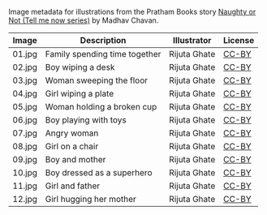 Image metadata for illustrations from the Pratham Books story [Naughty or Not (Tell me now series)](https://storyweaver.org.in/stories/470-naughty-or-not-tell-me-now-series) by Madhav Chavan.

Image | Description | Illustrator | License
----- | ----------- | ----------- | -------
01.jpg | Family spending time together | Rijuta Ghate | [CC-BY](https://creativecommons.org/licenses/by/4.0/)
02.jpg | Boy wiping a desk | Rijuta Ghate | [CC-BY](https://creativecommons.org/licenses/by/4.0/)
03.jpg | Woman sweeping the floor | Rijuta Ghate | [CC-BY](https://creativecommons.org/licenses/by/4.0/)
04.jpg | Girl wiping a plate | Rijuta Ghate | [CC-BY](https://creativecommons.org/licenses/by/4.0/)
05.jpg | Woman holding a broken cup | Rijuta Ghate | [CC-BY](https://creativecommons.org/licenses/by/4.0/)
06.jpg | Boy playing with toys | Rijuta Ghate | [CC-BY](https://creativecommons.org/licenses/by/4.0/)
07.jpg | Angry woman | Rijuta Ghate | [CC-BY](https://creativecommons.org/licenses/by/4.0/)
08.jpg | Girl on a chair | Rijuta Ghate | [CC-BY](https://creativecommons.org/licenses/by/4.0/)
09.jpg | Boy and mother | Rijuta Ghate | [CC-BY](https://creativecommons.org/licenses/by/4.0/)
10.jpg | Boy dressed as a superhero | Rijuta Ghate | [CC-BY](https://creativecommons.org/licenses/by/4.0/)
11.jpg | Girl and father | Rijuta Ghate | [CC-BY](https://creativecommons.org/licenses/by/4.0/)
12.jpg | Girl hugging her mother | Rijuta Ghate | [CC-BY](https://creativecommons.org/licenses/by/4.0/)
